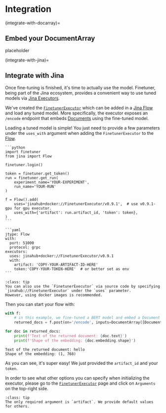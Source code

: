 # Integration

(integrate-with-docarray)=
## Embed your DocumentArray

placeholder


(integrate-with-jina)=
## Integrate with Jina

Once fine-tuning is finished, it's time to actually use the model. 
Finetuner, being part of the Jina ecosystem, provides a convenient way to use tuned models via [Jina Executors](https://docs.jina.ai/fundamentals/executor/).

We've created the [`FinetunerExecutor`](https://hub.jina.ai/executor/13dzxycc) which can be added in a [Jina Flow](https://docs.jina.ai/fundamentals/flow/) and load any tuned model. 
More specifically, the executor exposes an `/encode` endpoint that embeds [Documents](https://docarray.jina.ai/fundamentals/document/) using the fine-tuned model.

Loading a tuned model is simple! You just need to provide a few parameters under the `uses_with` argument when adding the `FinetunerExecutor` to the [Flow]((https://docs.jina.ai/fundamentals/flow/)).

````{tab} Python
```python
import finetuner
from jina import Flow

finetuner.login()

token = finetuner.get_token()
run = finetuner.get_run(
    experiment_name='YOUR-EXPERIMENT',
    run_name='YOUR-RUN'
)
	
f = Flow().add(
    uses='jinahub+docker://FinetunerExecutor/v0.9.1',  # use v0.9.1-gpu for gpu executor.
    uses_with={'artifact': run.artifact_id, 'token': token},
)
```
````
````{tab} YAML
```yaml
jtype: Flow
with:
  port: 51000
  protocol: grpc
executors:
  uses: jinahub+docker://FinetunerExecutor/v0.9.1
  with:
    artifact: 'COPY-YOUR-ARTIFACT-ID-HERE'
    token:'COPY-YOUR-TOKEN-HERE'  # or better set as env
```
````
```{admonition} FinetunerExecutor via source code
:class: tip
You can also use the `FinetunerExecutor` via source code by specifying `jinahub://FinetunerExecutor` under the `uses` parameter.
However, using docker images is recommended.
```

Then you can start your flow with:

```python
with f:
    # in this example, we fine-tuned a BERT model and embed a Document with some random text.
    returned_docs = f.post(on='/encode', inputs=DocumentArray([Document(text='some text to encode')]))

for doc in returned_docs:
    print(f'Text of the returned document: {doc.text}')
    print(f'Shape of the embedding: {doc.embedding.shape}')
```

```console
Text of the returned document: hello
Shape of the embedding: (1, 768)
```

As you can see, it's super easy! We just provided the `artifact_id` and your `token`.

In order to see what other options you can specify when initializing the executor, please go to the [`FinetunerExecutor`](https://hub.jina.ai/executor/13dzxycc) page and click on `Arguments` on the top-right side.

```{admonition} FinetunerExecutor parameters
:class: tip
The only required argument is `artifact`. We provide default values for others.
```
